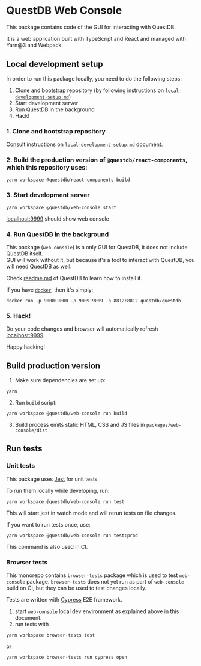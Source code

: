 # QuestDB Web Console

This package contains code of the GUI for interacting with QuestDB.

It is a web application built with TypeScript and React and managed with
Yarn@3 and Webpack.

## Local development setup

In order to run this package locally, you need to do the following steps:

1. Clone and bootstrap repository (by following instructions on [`local-development-setup.md`](../../docs/local-development-setup.md)) 
2. Start development server
3. Run QuestDB in the background
4. Hack!

### 1. Clone and bootstrap repository

Consult instructions on [`local-development-setup.md`](../../docs/local-development-setup.md) document.

### 2. Build the production version of `@questdb/react-components`, which this repository uses:
```
yarn workspace @questdb/react-components build
```

### 3. Start development server

```
yarn workspace @questdb/web-console start
```

[localhost:9999](http://localhost:9999) should show web console

### 4. Run QuestDB in the background

This package (`web-console`) is a only GUI for QuestDB, it does not include QuestDB itself.\
GUI will work without it, but because it's a tool to interact with QuestDB, you will need QuestDB as well.

Check [readme.md](https://github.com/questdb/questdb#install-questdb) of QuestDB to learn how to install it.

If you have [`docker`](https://docs.docker.com/get-docker/), then it's simply:

```
docker run -p 9000:9000 -p 9009:9009 -p 8812:8812 questdb/questdb
```

### 5. Hack!

Do your code changes and browser will automatically refresh [localhost:9999](http://localhost:9999).

Happy hacking!

## Build production version

1. Make sure dependencies are set up:

```
yarn
```

2. Run `build` script:

```
yarn workspace @questdb/web-console run build
```

3. Build process emits static HTML, CSS and JS files in `packages/web-console/dist`

## Run tests

### Unit tests

This package uses [Jest](https://jestjs.io/) for unit tests.

To run them locally while developing, run:

```
yarn workspace @questdb/web-console run test
```

This will start jest in watch mode and will rerun tests on file changes.

If you want to run tests once, use:

```
yarn workspace @questdb/web-console run test:prod
```

This command is also used in CI.

### Browser tests

This monorepo contains `browser-tests` package which is used to test
`web-console` package. `browser-tests` does not yet run as part of
`web-console` build on CI, but they can be used to test changes locally.

Tests are written with [Cypress](https://www.cypress.io/) E2E framework.

1. start `web-console` local dev environment as explained above in this document.
2. run tests with
  ```
  yarn workspace browser-tests test
  ```

  or

  ```
  yarn workspace browser-tests run cypress open
  ```
